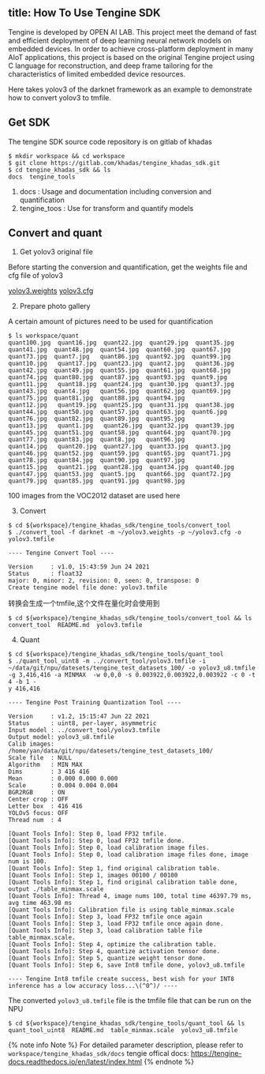 title: How To Use Tengine SDK
---

Tengine is developed by OPEN AI LAB. This project meet the demand of fast and efficient deployment of deep learning neural network models on embedded devices. In order to achieve cross-platform deployment in many AIoT applications, this project is based on the original Tengine project using C language for reconstruction, and deep frame tailoring for the characteristics of limited embedded device resources.

Here takes yolov3 of the darknet framework as an example to demonstrate how to convert yolov3 to tmfile.

## Get SDK

The tengine SDK source code repository is on gitlab of khadas

```shell
$ mkdir workspace && cd workspace
$ git clone https://gitlab.com/khadas/tengine_khadas_sdk.git
$ cd tengine_khadas_sdk && ls
docs  tengine_tools
```

1. docs : Usage and documentation including conversion and quantification
2. tengine_toos : Use for transform and quantify models


## Convert and quant

1. Get yolov3 original file

Before starting the conversion and quantification, get the weights file and cfg file of yolov3

[yolov3.weights](https://pjreddie.com/media/files/yolov3.weights)
[yolov3.cfg](https://github.com/yan-wyb/darknet/blob/master/cfg/yolov3.cfg)

2. Prepare photo gallery

A certain amount of pictures need to be used for quantification


```shell
$ ls workspace/quant
quant100.jpg  quant16.jpg  quant22.jpg  quant29.jpg  quant35.jpg  quant41.jpg  quant48.jpg  quant54.jpg  quant60.jpg  quant67.jpg  quant73.jpg  quant7.jpg   quant86.jpg  quant92.jpg  quant99.jpg
quant10.jpg   quant17.jpg  quant23.jpg  quant2.jpg   quant36.jpg  quant42.jpg  quant49.jpg  quant55.jpg  quant61.jpg  quant68.jpg  quant74.jpg  quant80.jpg  quant87.jpg  quant93.jpg  quant9.jpg
quant11.jpg   quant18.jpg  quant24.jpg  quant30.jpg  quant37.jpg  quant43.jpg  quant4.jpg   quant56.jpg  quant62.jpg  quant69.jpg  quant75.jpg  quant81.jpg  quant88.jpg  quant94.jpg
quant12.jpg   quant19.jpg  quant25.jpg  quant31.jpg  quant38.jpg  quant44.jpg  quant50.jpg  quant57.jpg  quant63.jpg  quant6.jpg   quant76.jpg  quant82.jpg  quant89.jpg  quant95.jpg
quant13.jpg   quant1.jpg   quant26.jpg  quant32.jpg  quant39.jpg  quant45.jpg  quant51.jpg  quant58.jpg  quant64.jpg  quant70.jpg  quant77.jpg  quant83.jpg  quant8.jpg   quant96.jpg
quant14.jpg   quant20.jpg  quant27.jpg  quant33.jpg  quant3.jpg   quant46.jpg  quant52.jpg  quant59.jpg  quant65.jpg  quant71.jpg  quant78.jpg  quant84.jpg  quant90.jpg  quant97.jpg
quant15.jpg   quant21.jpg  quant28.jpg  quant34.jpg  quant40.jpg  quant47.jpg  quant53.jpg  quant5.jpg   quant66.jpg  quant72.jpg  quant79.jpg  quant85.jpg  quant91.jpg  quant98.jpg
```

100 images from the VOC2012 dataset are used here

3. Convert

```shell
$ cd ${workspace}/tengine_khadas_sdk/tengine_tools/convert_tool
$ ./convert_tool -f darknet -m ~/yolov3.weights -p ~/yolov3.cfg -o yolov3.tmfile

---- Tengine Convert Tool ----

Version     : v1.0, 15:43:59 Jun 24 2021
Status      : float32
major: 0, minor: 2, revision: 0, seen: 0, transpose: 0
Create tengine model file done: yolov3.tmfile
```
转换会生成一个tmfile,这个文件在量化时会使用到

```shell
$ cd ${workspace}/tengine_khadas_sdk/tengine_tools/convert_tool && ls
convert_tool  README.md  yolov3.tmfile
```
4. Quant

```shell
$ cd ${workspace}/tengine_khadas_sdk/tengine_tools/quant_tool
$ ./quant_tool_uint8 -m ../convert_tool/yolov3.tmfile -i ~/data/git/npu/datesets/tengine_test_datasets_100/ -o yolov3_u8.tmfile -g 3,416,416 -a MINMAX  -w 0,0,0 -s 0.003922,0.003922,0.003922 -c 0 -t 4 -b 1 -
y 416,416

---- Tengine Post Training Quantization Tool ----

Version     : v1.2, 15:15:47 Jun 22 2021
Status      : uint8, per-layer, asymmetric
Input model : ../convert_tool/yolov3.tmfile
Output model: yolov3_u8.tmfile
Calib images: /home/yan/data/git/npu/datesets/tengine_test_datasets_100/
Scale file  : NULL
Algorithm   : MIN MAX
Dims        : 3 416 416
Mean        : 0.000 0.000 0.000
Scale       : 0.004 0.004 0.004
BGR2RGB     : ON
Center crop : OFF
Letter box  : 416 416
YOLOv5 focus: OFF
Thread num  : 4

[Quant Tools Info]: Step 0, load FP32 tmfile.
[Quant Tools Info]: Step 0, load FP32 tmfile done.
[Quant Tools Info]: Step 0, load calibration image files.
[Quant Tools Info]: Step 0, load calibration image files done, image num is 100.
[Quant Tools Info]: Step 1, find original calibration table.
[Quant Tools Info]: Step 1, images 00100 / 00100
[Quant Tools Info]: Step 1, find original calibration table done, output ./table_minmax.scale
[Quant Tools Info]: Thread 4, image nums 100, total time 46397.79 ms, avg time 463.98 ms
[Quant Tools Info]: Calibration file is using table_minmax.scale
[Quant Tools Info]: Step 3, load FP32 tmfile once again
[Quant Tools Info]: Step 3, load FP32 tmfile once again done.
[Quant Tools Info]: Step 3, load calibration table file table_minmax.scale.
[Quant Tools Info]: Step 4, optimize the calibration table.
[Quant Tools Info]: Step 4, quantize activation tensor done.
[Quant Tools Info]: Step 5, quantize weight tensor done.
[Quant Tools Info]: Step 6, save Int8 tmfile done, yolov3_u8.tmfile

---- Tengine Int8 tmfile create success, best wish for your INT8 inference has a low accuracy loss...\(^0^)/ ----
```

The converted `yolov3_u8.tmfile` file is the tmfile file that can be run on the NPU

```shell
$ cd ${workspace}/tengine_khadas_sdk/tengine_tools/quant_tool && ls
quant_tool_uint8  README.md  table_minmax.scale  yolov3_u8.tmfile
```
{% note info Note %}
For detailed parameter description, please refer to `workspace/tengine_khadas_sdk/docs`
tengie offical docs: https://tengine-docs.readthedocs.io/en/latest/index.html
{% endnote %}



